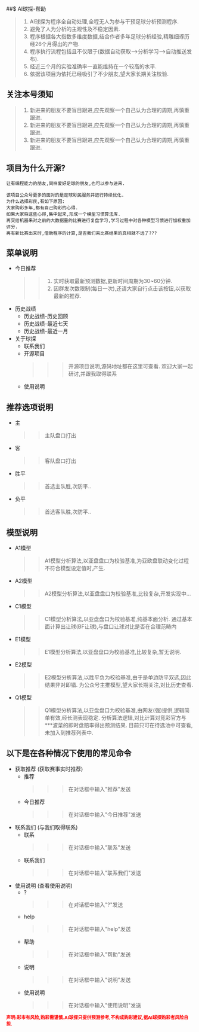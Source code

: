 ##$ AI球探-帮助
> 1. AI球探为程序全自动处理,全程无人为参与干预足球分析预测程序.
> 2. 避免了人为分析的主观性及不稳定因素.
> 3. 程序根据各大指数多维度数据,结合作者多年足球分析经验,精雕细琢历经26个月得出的产物.
> 4. 程序执行流程包括且不仅限于(数据自动获取-->分析学习-->自动推送发布).
> 5. 经近三个月的实验准确率一直能维持在一个较高的水平.
> 6. 依据该项目为依托已经吸引了不少朋友,望大家长期关注校验.

## 关注本号须知
> 1. 新进来的朋友不要盲目跟进,应先观察一个自己认为合理的周期,再慎重跟进.
> 2. 新进来的朋友不要盲目跟进,应先观察一个自己认为合理的周期,再慎重跟进.
> 3. 新进来的朋友不要盲目跟进,应先观察一个自己认为合理的周期,再慎重跟进.


## 项目为什么开源?
~~~
让有编程能力的朋友,同样爱好足球的朋友,也可以参与进来.

该项目公众号更多的面对的是足球彩民服务并进行持续优化.
为什么选择彩民,有如下原因:
大家购彩多年,都有自己购彩的心得.
如果大家将这些心得,集中起来,形成一个模型习惯算法库.
再交给机器来对之前的大数据量的比赛进行复盘学习,学习过程中对各种模型习惯进行加权重加评分.
再有新比赛出来时,借助程序的计算,是否我们离比赛结果的真相就不远了???
~~~

## 菜单说明
* 今日推荐
   >> 1. 实时获取最新预测数据,更新时间周期为30~60分钟.
   >> 2. 因群发次数限制(每日一次),还请大家自行点击该按钮,以获取最新的推荐.
* 历史战绩
  * 历史战绩-历史回顾
  * 历史战绩-最近七天
  * 历史战绩-最近一月
* 关于球探
  * 联系我们
  * 开源项目
     >>> 开源项目说明,源码地址都在这里可查看. 欢迎大家一起研讨,并跟我取得联系
  * 使用说明
    

## 推荐选项说明
* 主 
  >> 主队盘口打出
* 客  
  >> 客队盘口打出
* 胜平 
  >> 首选主队胜,次防平..
* 负平  
  >> 首选客队胜,次防平..

## 模型说明
* A1模型  
  >> A1模型分析算法,以亚盘盘口为校验基准,为亚欧盘联动变化过程不符合模型设定值时,产生.
* A2模型  
  >> A2模型分析算法,以亚盘盘口为校验基准,比较复杂,开发实现中...
* C1模型  
  >> C1模型分析算法,以亚盘盘口为校验基准,纯基本面分析.
  >> 通过基本面计算出让球(BF让球),与盘口让球对比是否在合理范畴内
* E1模型  
  >> E1模型分析算法,以亚盘盘口为校验基准,比较复杂,暂无说明.
* E2模型  
  >> E2模型分析算法,以胜平负为校验基准,由于是单边防平双选,因此结果非对即错.
  >> 为公众号主推模型,望大家长期关注,对比历史查看.
* Q1模型  
  >> Q1模型分析算法,以亚盘盘口为校验基准,由网友(强)提供,逻辑简单有效,经长测表现稳定.
  >> 分析算法逻辑,对比计算对竞彩官方与***波菜的即时盘赔率得出预测结果.
  >> 目前只可在待选池中可查看,未加入到推荐列表中.
  

## 以下是在各种情况下使用的常见命令
* 获取推荐 (获取赛事实时推荐)
  * 推荐         
    >>> 在对话框中输入"推荐"发送
  * 今日推荐
    >>> 在对话框中输入"今日推荐"发送
* 联系我们 (与我们取得联系)
  * 联系   
    >>> 在对话框中输入"联系"发送
  * 联系我们
    >>> 在对话框中输入"联系我们"发送
* 使用说明 (查看使用说明)
  * ?   
    >>> 在对话框中输入"?"发送
  * help
    >>> 在对话框中输入"help"发送
  * 帮助
    >>> 在对话框中输入"帮助"发送
  * 说明
    >>> 在对话框中输入"说明"发送
  * 使用说明
    >>> 在对话框中输入"使用说明"发送
    
<span style="color: red;font-weight: bold;font-size: 12px">声明:彩市有风险,购彩需谨慎.AI球探只提供预测参考,不构成购彩建议,据AI球探购彩者风险自担.</span>